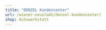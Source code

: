 ```yaml
---
title: "DENZEL Kundencenter"
url: /wiener-neustadt/denzel-kundencenter/
shop: Autowerkstatt
---
```

